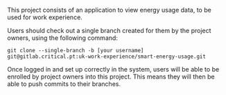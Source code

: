 This project consists of an application to view energy usage data, to be used for work experience.

Users should check out a single branch created for them by the project owners, using the following command:

	git clone --single-branch -b [your username] git@gitlab.critical.pt:uk-work-experience/smart-energy-usage.git
	
	
Once logged in and set up correctly in the system, users will be able to be enrolled by project owners into this project. This means they will then be able to push commits to their branches.
